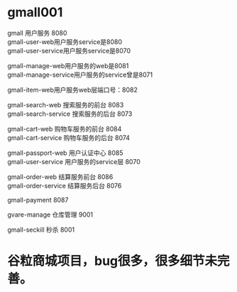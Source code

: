 # gmall001  
gmall 用户服务 8080  
gmall-user-web用户服务service是8080  
gmall-user-service用户服务service是8070  

gmall-manage-web用户服务的web是8081  
gmall-manage-service用户服务的service曾是8071  

gmall-item-web用户服务web层端口号：8082  

gmall-search-web 搜索服务的前台 8083  
gmall-search-service 搜索服务的后台 8073

gmall-cart-web 购物车服务的前台 8084  
gmall-cart-service 购物车服务的后台 8074

gmall-passport-web  用户认证中心 8085  
gmall-user-service  用户服务的service层 8070

gmall-order-web 结算服务前台 8086  
gmall-order-service 结算服务后台 8076    

gmall-payment 8087  

gvare-manage 仓库管理 9001  

gmall-seckill 秒杀 8001

# 谷粒商城项目，bug很多，很多细节未完善。 
